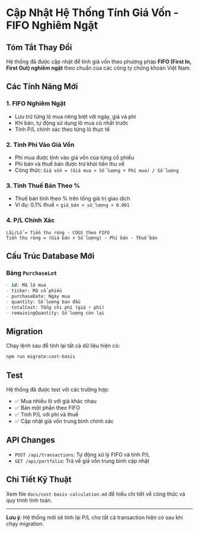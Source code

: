 # Cập Nhật Hệ Thống Tính Giá Vốn - FIFO Nghiêm Ngặt

## Tóm Tắt Thay Đổi

Hệ thống đã được cập nhật để tính giá vốn theo phương pháp **FIFO (First In, First Out) nghiêm ngặt** theo chuẩn của các công ty chứng khoán Việt Nam.

## Các Tính Năng Mới

### 1. **FIFO Nghiêm Ngặt**
- Lưu trữ từng lô mua riêng biệt với ngày, giá và phí
- Khi bán, tự động sử dụng lô mua cũ nhất trước
- Tính P/L chính xác theo từng lô thực tế

### 2. **Tính Phí Vào Giá Vốn** 
- Phí mua được tính vào giá vốn của từng cổ phiếu
- Phí bán và thuế bán được trừ khỏi tiền thu về
- Công thức: `Giá vốn = (Giá mua × Số lượng + Phí mua) / Số lượng`

### 3. **Tính Thuế Bán Theo %**
- Thuế bán tính theo % trên tổng giá trị giao dịch
- Ví dụ: 0.1% thuế = `giá_bán × số_lượng × 0.001`

### 4. **P/L Chính Xác**
```
Lãi/Lỗ = Tiền thu ròng - COGS theo FIFO
Tiền thu ròng = (Giá bán × Số lượng) - Phí bán - Thuế bán
```

## Cấu Trúc Database Mới

### Bảng `PurchaseLot`
```sql
- id: Mã lô mua
- ticker: Mã cổ phiếu  
- purchaseDate: Ngày mua
- quantity: Số lượng ban đầu
- totalCost: Tổng chi phí (giá + phí)
- remainingQuantity: Số lượng còn lại
```

## Migration

Chạy lệnh sau để tính lại tất cả dữ liệu hiện có:

```bash
npm run migrate:cost-basis
```

## Test

Hệ thống đã được test với các trường hợp:
- ✅ Mua nhiều lô với giá khác nhau
- ✅ Bán một phần theo FIFO
- ✅ Tính P/L với phí và thuế
- ✅ Cập nhật giá vốn trung bình chính xác

## API Changes

- `POST /api/transactions`: Tự động xử lý FIFO và tính P/L
- `GET /api/portfolio`: Trả về giá vốn trung bình cập nhật

## Chi Tiết Kỹ Thuật

Xem file `docs/cost-basis-calculation.md` để hiểu chi tiết về công thức và quy trình tính toán.

---

**Lưu ý**: Hệ thống mới sẽ tính lại P/L cho tất cả transaction hiện có sau khi chạy migration. 